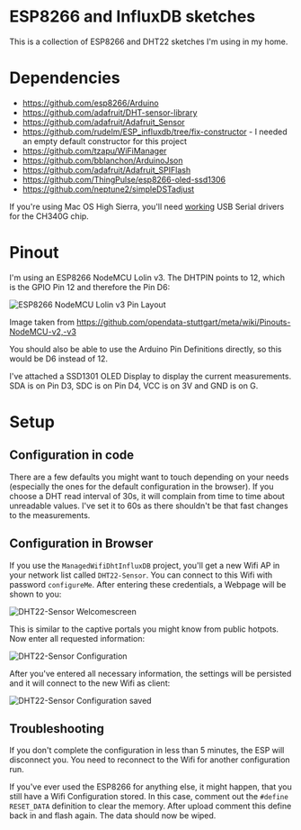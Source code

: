 # ESP8266 and InfluxDB sketches
This is a collection of ESP8266 and DHT22 sketches I'm using in my home. 

# Dependencies
- https://github.com/esp8266/Arduino
- https://github.com/adafruit/DHT-sensor-library
- https://github.com/adafruit/Adafruit_Sensor
- https://github.com/rudelm/ESP_influxdb/tree/fix-constructor - I needed an empty default constructor for this project
- https://github.com/tzapu/WiFiManager
- https://github.com/bblanchon/ArduinoJson
- https://github.com/adafruit/Adafruit_SPIFlash
- https://github.com/ThingPulse/esp8266-oled-ssd1306
- https://github.com/neptune2/simpleDSTadjust


If you're using Mac OS High Sierra, you'll need [working](https://www.reddit.com/r/arduino/comments/7cq68i/any_new_drivers_for_ch340g_on_mac_os_high_sierra/) USB Serial drivers for the CH340G chip.

# Pinout
I'm using an ESP8266 NodeMCU Lolin v3. The DHTPIN points to 12, which is the GPIO Pin 12 and therefore the Pin D6:

![ESP8266 NodeMCU Lolin v3 Pin Layout](./images/esp8266-nodemcu-dev-kit-v3-pins.jpg "ESP8266 NodeMCU Lolin v3 Pin Layout")

Image taken from https://github.com/opendata-stuttgart/meta/wiki/Pinouts-NodeMCU-v2,-v3

You should also be able to use the Arduino Pin Definitions directly, so this would be D6 instead of 12.


I've attached a SSD1301 OLED Display to display the current measurements. SDA is on Pin D3, SDC is on Pin D4, VCC is on 3V and GND is on G.

# Setup
## Configuration in code
There are a few defaults you might want to touch depending on your needs (especially the ones for the default configuration in the browser). If you choose a DHT read interval of 30s, it will complain from time to time about unreadable values. I've set it to 60s as there shouldn't be that fast changes to the measurements.

## Configuration in Browser
If you use the `ManagedWifiDhtInfluxDB` project, you'll get a new Wifi AP in your network list called `DHT22-Sensor`. You can connect to this Wifi with password `configureMe`. After entering these credentials, a Webpage will be shown to you:

![DHT22-Sensor Welcomescreen](./images/DHT22-Sensor-Welcome.png "DHT22-Sensor Welcomescreen")

This is similar to the captive portals you might know from public hotpots. Now enter all requested information:

![DHT22-Sensor Configuration](./images/DHT22-Sensor-Configuration.png "DHT22-Sensor Configuration")

After you've entered all necessary information, the settings will be persisted and it will connect to the new Wifi as client:

![DHT22-Sensor Configuration saved](./images/DHT22-Sensor-Saved.png "DHT22-Sensor Configuration saved")

## Troubleshooting
If you don't complete the configuration in less than 5 minutes, the ESP will disconnect you. You need to reconnect to the Wifi for another configuration run.

If you've ever used the ESP8266 for anything else, it might happen, that you still have a Wifi Configuration stored. In this case, comment out the `#define RESET_DATA` definition to clear the memory. After upload comment this define back in and flash again. The data should now be wiped.

